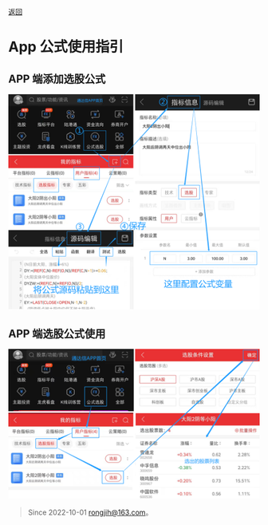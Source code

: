 [返回](README.md)

# App 公式使用指引

## APP 端添加选股公式
  
![](./assets/04-APP添加选股公式.png)


## APP 端选股公式使用

![](./assets/05-APP选股公式使用指引.png)

> Since 2022-10-01 <rongjih@163.com>。
